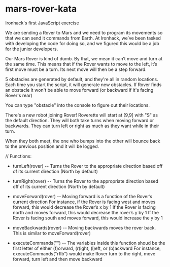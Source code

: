 # mars-rover-kata
Ironhack's first JavaScript exercise


We are sending a Rover to Mars and we need to program its movements so that we can send it commands from Earth. At Ironhack, we’ve been tasked with developing the code for doing so, and we figured this would be a job for the junior developers.

Our Mars Rover is kind of dumb. By that, we mean it can’t move and turn at the same time. This means that if the Rover wants to move to the left, it’s first move must be a turn. Its next move will then be a step forward.


5 obstacles are generated by default, and they're all in random locations. Each time you start the script, it will generate new obstacles. If Rover finds an obstacle it won't be able to move forward (or backward if it's facing Rover's rear)

You can type "obstacle" into the console to figure out their locations.

There's a new robot joining Rover! Roverette will start at [9,9] with "S" as the default direction. They will both take turns when moving forward or backwards. They can turn left or right as much as they want while in their turn.

When they both meet, the one who bumps into the other will bounce back to the previous position and it will be logged.


// Functions:

* turnLeft(rover) -- Turns the Rover to the appropriate direction based off of its current direction (North by default)

* turnRight(rover) -- Turns the Rover to the appropriate direction based off of its current direction (North by default)

* moveForward(rover) -- Moving forward is a function of the Rover’s current direction
 For instance, if the Rover is facing west and moves forward, this would decrease the Rover’s x by 1
 If the Rover is facing north and moves forward, this would decrease the rover’s y by 1
 If the Rover is facing south and moves forward, this would increase the y by 1

* moveBackwards(rover) -- Moving backwards moves the rover back. This is similar to moveForward(rover)

* executeCommands("") -- The variables inside this function shoud be the first letter of either (f)orward, (r)ight, (l)eft, or (b)ackward
 For instance, executeCommands("rflb") would make Rover turn to the right, move forward, turn left and then move backward
